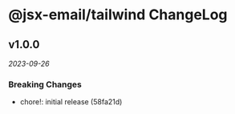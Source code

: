 # @jsx-email/tailwind ChangeLog

## v1.0.0

_2023-09-26_

### Breaking Changes

- chore!: initial release (58fa21d)
